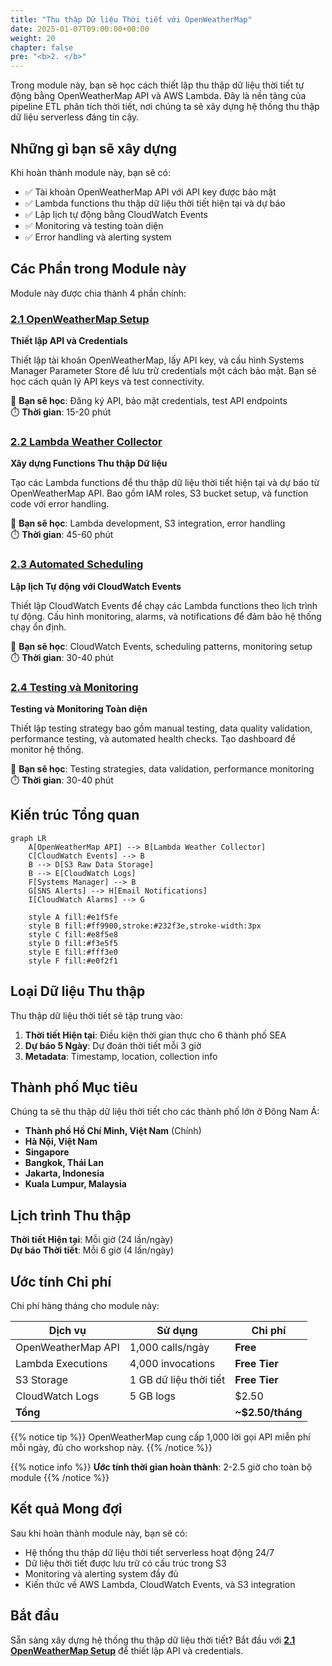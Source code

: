 ```yaml
---
title: "Thu thập Dữ liệu Thời tiết với OpenWeatherMap"
date: 2025-01-07T09:00:00+00:00
weight: 20
chapter: false
pre: "<b>2. </b>"
---
```



Trong module này, bạn sẽ học cách thiết lập thu thập dữ liệu thời tiết tự động bằng OpenWeatherMap API và AWS Lambda. Đây là nền tảng của pipeline ETL phân tích thời tiết, nơi chúng ta sẽ xây dựng hệ thống thu thập dữ liệu serverless đáng tin cậy.

## Những gì bạn sẽ xây dựng

Khi hoàn thành module này, bạn sẽ có:

- ✅ Tài khoản OpenWeatherMap API với API key được bảo mật
- ✅ Lambda functions thu thập dữ liệu thời tiết hiện tại và dự báo
- ✅ Lập lịch tự động bằng CloudWatch Events
- ✅ Monitoring và testing toàn diện
- ✅ Error handling và alerting system

## Các Phần trong Module này

Module này được chia thành 4 phần chính:

### [2.1 OpenWeatherMap Setup](2.1-openweathermap-setup/)

**Thiết lập API và Credentials**

Thiết lập tài khoản OpenWeatherMap, lấy API key, và cấu hình Systems Manager Parameter Store để lưu trữ credentials một cách bảo mật. Bạn sẽ học cách quản lý API keys và test connectivity.

📖 **Bạn sẽ học**: Đăng ký API, bảo mật credentials, test API endpoints  
⏱️ **Thời gian**: 15-20 phút

### [2.2 Lambda Weather Collector](2.2-lambda-weather-collector/)

**Xây dựng Functions Thu thập Dữ liệu**

Tạo các Lambda functions để thu thập dữ liệu thời tiết hiện tại và dự báo từ OpenWeatherMap API. Bao gồm IAM roles, S3 bucket setup, và function code với error handling.

📖 **Bạn sẽ học**: Lambda development, S3 integration, error handling  
⏱️ **Thời gian**: 45-60 phút

### [2.3 Automated Scheduling](2.3-automated-scheduling/)

**Lập lịch Tự động với CloudWatch Events**

Thiết lập CloudWatch Events để chạy các Lambda functions theo lịch trình tự động. Cấu hình monitoring, alarms, và notifications để đảm bảo hệ thống chạy ổn định.

📖 **Bạn sẽ học**: CloudWatch Events, scheduling patterns, monitoring setup  
⏱️ **Thời gian**: 30-40 phút

### [2.4 Testing và Monitoring](2.4-testing-monitoring/)

**Testing và Monitoring Toàn diện**

Thiết lập testing strategy bao gồm manual testing, data quality validation, performance testing, và automated health checks. Tạo dashboard để monitor hệ thống.

📖 **Bạn sẽ học**: Testing strategies, data validation, performance monitoring  
⏱️ **Thời gian**: 30-40 phút

## Kiến trúc Tổng quan

```mermaid
graph LR
    A[OpenWeatherMap API] --> B[Lambda Weather Collector]
    C[CloudWatch Events] --> B
    B --> D[S3 Raw Data Storage]
    B --> E[CloudWatch Logs]
    F[Systems Manager] --> B
    G[SNS Alerts] --> H[Email Notifications]
    I[CloudWatch Alarms] --> G

    style A fill:#e1f5fe
    style B fill:#ff9900,stroke:#232f3e,stroke-width:3px
    style C fill:#e8f5e8
    style D fill:#f3e5f5
    style E fill:#fff3e0
    style F fill:#e0f2f1
```

## Loại Dữ liệu Thu thập

Thu thập dữ liệu thời tiết sẽ tập trung vào:

1. **Thời tiết Hiện tại**: Điều kiện thời gian thực cho 6 thành phố SEA
2. **Dự báo 5 Ngày**: Dự đoán thời tiết mỗi 3 giờ
3. **Metadata**: Timestamp, location, collection info

## Thành phố Mục tiêu

Chúng ta sẽ thu thập dữ liệu thời tiết cho các thành phố lớn ở Đông Nam Á:

- **Thành phố Hồ Chí Minh, Việt Nam** (Chính)
- **Hà Nội, Việt Nam**
- **Singapore**
- **Bangkok, Thái Lan**
- **Jakarta, Indonesia**
- **Kuala Lumpur, Malaysia**

## Lịch trình Thu thập

**Thời tiết Hiện tại**: Mỗi giờ (24 lần/ngày)  
**Dự báo Thời tiết**: Mỗi 6 giờ (4 lần/ngày)

## Ước tính Chi phí

Chi phí hàng tháng cho module này:

| Dịch vụ            | Sử dụng                | Chi phí          |
| ------------------ | ---------------------- | ---------------- |
| OpenWeatherMap API | 1,000 calls/ngày       | **Free**         |
| Lambda Executions  | 4,000 invocations      | **Free Tier**    |
| S3 Storage         | 1 GB dữ liệu thời tiết | **Free Tier**    |
| CloudWatch Logs    | 5 GB logs              | $2.50            |
| **Tổng**           |                        | **~$2.50/tháng** |

{{% notice tip %}}
OpenWeatherMap cung cấp 1,000 lời gọi API miễn phí mỗi ngày, đủ cho workshop này.
{{% /notice %}}

{{% notice info %}}
**Ước tính thời gian hoàn thành**: 2-2.5 giờ cho toàn bộ module
{{% /notice %}}

## Kết quả Mong đợi

Sau khi hoàn thành module này, bạn sẽ có:

- Hệ thống thu thập dữ liệu thời tiết serverless hoạt động 24/7
- Dữ liệu thời tiết được lưu trữ có cấu trúc trong S3
- Monitoring và alerting system đầy đủ
- Kiến thức về AWS Lambda, CloudWatch Events, và S3 integration

## Bắt đầu

Sẵn sàng xây dựng hệ thống thu thập dữ liệu thời tiết? Bắt đầu với **[2.1 OpenWeatherMap Setup](2.1-openweathermap-setup/)** để thiết lập API và credentials.
